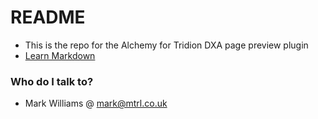 # README #

* This is the repo for the Alchemy for Tridion DXA page preview plugin
* [Learn Markdown](https://bitbucket.org/tutorials/markdowndemo)

### Who do I talk to? ###

* Mark Williams @ mark@mtrl.co.uk